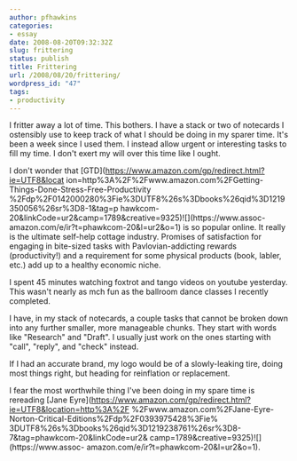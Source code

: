 ```yaml
---
author: pfhawkins
categories:
- essay
date: 2008-08-20T09:32:32Z
slug: frittering
status: publish
title: Frittering
url: /2008/08/20/frittering/
wordpress_id: "47"
tags:
- productivity
---
```


I fritter away a lot of time. This bothers. I have a stack or two of notecards
I ostensibly use to keep track of what I should be doing in my sparer time.
It's been a week since I used them. I instead allow urgent or interesting
tasks to fill my time. I don't exert my will over this time like I ought.

I don't wonder that [GTD](https://www.amazon.com/gp/redirect.html?ie=UTF8&locat
ion=http%3A%2F%2Fwww.amazon.com%2FGetting-Things-Done-Stress-Free-Productivity
%2Fdp%2F0142000280%3Fie%3DUTF8%26s%3Dbooks%26qid%3D1219350056%26sr%3D8-1&tag=p
hawkcom-20&linkCode=ur2&camp=1789&creative=9325)![](https://www.assoc-
amazon.com/e/ir?t=phawkcom-20&l=ur2&o=1) is so popular online. It really is
the ultimate self-help cottage industry. Promises of satisfaction for engaging
in bite-sized tasks with Pavlovian-addicting rewards (productivity!) and a
requirement for some physical products (book, labler, etc.) add up to a
healthy economic niche.

I spent 45 minutes watching foxtrot and tango videos on youtube yesterday.
This wasn't nearly as mch fun as the ballroom dance classes I recently
completed.

I have, in my stack of notecards, a couple tasks that cannot be broken down
into any further smaller, more manageable chunks. They start with words like
"Research" and "Draft". I usually just work on the ones starting with "call",
"reply", and "check" instead.

If I had an accurate brand, my logo would be of a slowly-leaking tire, doing
most things right, but heading for reinflation or replacement.

I fear the most worthwhile thing I've been doing in my spare time is rereading
[Jane Eyre](https://www.amazon.com/gp/redirect.html?ie=UTF8&location=http%3A%2F
%2Fwww.amazon.com%2FJane-Eyre-Norton-Critical-Editions%2Fdp%2F0393975428%3Fie%
3DUTF8%26s%3Dbooks%26qid%3D1219238761%26sr%3D8-7&tag=phawkcom-20&linkCode=ur2&
camp=1789&creative=9325)![](https://www.assoc-
amazon.com/e/ir?t=phawkcom-20&l=ur2&o=1).

